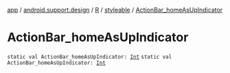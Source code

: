[app](../../../index.md) / [android.support.design](../../index.md) / [R](../index.md) / [styleable](index.md) / [ActionBar_homeAsUpIndicator](./-action-bar_home-as-up-indicator.md)

# ActionBar_homeAsUpIndicator

`static val ActionBar_homeAsUpIndicator: `[`Int`](https://kotlinlang.org/api/latest/jvm/stdlib/kotlin/-int/index.html)
`static val ActionBar_homeAsUpIndicator: `[`Int`](https://kotlinlang.org/api/latest/jvm/stdlib/kotlin/-int/index.html)